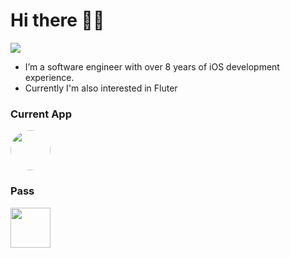 # Hi there 👋🏻

![](https://badges.pufler.dev/visits/tranthanhvu/tranthanhvu?color=black&logo=github)

- I’m a software engineer with over 8 years of iOS development experience.
- Currently I'm also interested in Fluter

### Current App

<a href="https://apps.apple.com/us/app/id1515861951"><img style="border-radius:50%" src="https://is1-ssl.mzstatic.com/image/thumb/Purple124/v4/fa/97/6b/fa976b5c-0728-e404-3faa-9a552aef6a53/AppIcon-0-0-1x_U007emarketing-0-0-0-7-0-0-sRGB-0-0-0-GLES2_U002c0-512MB-85-220-0-0.png/230x0w.png" width="64" height="64" ></a>

### Pass

<a href="https://apps.apple.com/us/app/a-l-e-r-t/id674020842"><img src="https://is1-ssl.mzstatic.com/image/thumb/Purple122/v4/e5/7d/75/e57d75d4-3700-3300-9007-83c261730ed4/mzl.wxbzrqwz.png/146x0w.jpg" width="64" height="64"></a>

